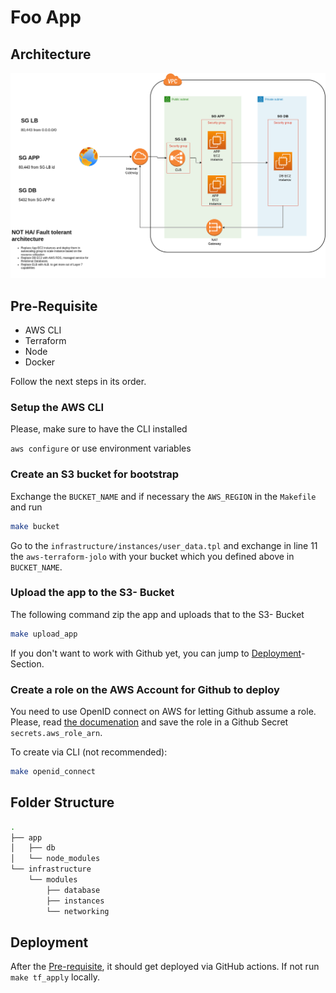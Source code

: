 # Foo App

## Architecture

![Architecture](./aws-arch.png)

## Pre-Requisite

- AWS CLI
- Terraform
- Node
- Docker

Follow the next steps in its order.

### Setup the AWS CLI

Please, make sure to have the CLI installed

`aws configure` or use environment variables

### Create an S3 bucket for bootstrap

Exchange the `BUCKET_NAME` and if necessary the `AWS_REGION` in the `Makefile` and run

```sh
make bucket
```

Go to the `infrastructure/instances/user_data.tpl` and exchange in line 11 the `aws-terraform-jolo` with your bucket which you defined above in `BUCKET_NAME`.

### Upload the app to the S3- Bucket

The following command zip the app and uploads that to the S3- Bucket

```sh
make upload_app
```

If you don't want to work with Github yet, you can jump to [Deployment](#deployment)- Section.

### Create a role on the AWS Account for Github to deploy

You need to use OpenID connect on AWS for letting Github assume a role.
Please, read [the documenation](https://docs.github.com/en/actions/deployment/security-hardening-your-deployments/configuring-openid-connect-in-amazon-web-services) and save the role in a Github Secret `secrets.aws_role_arn`.

To create via CLI (not recommended):

```sh
make openid_connect
```

## Folder Structure

```sh
.
├── app
│   ├── db
│   └── node_modules
└── infrastructure
    └── modules
        ├── database
        ├── instances
        └── networking
```

## Deployment

After the [Pre-requisite](#pre-requisite), it should get deployed via GitHub actions.
If not run `make tf_apply` locally.
